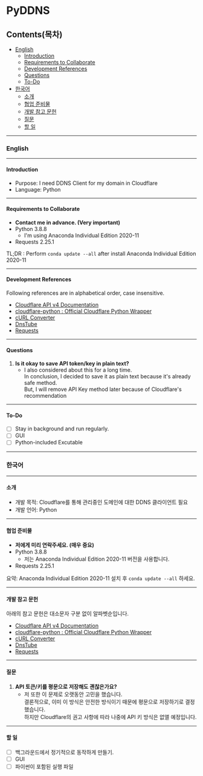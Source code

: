 # PyDDNS
## Contents(목차)
- [English](#English)
    - [Introduction](#Introduction)
    - [Requirements to Collaborate](#Requirements-to-Collaborate)
    - [Development References](#Development-References)
    - [Questions](#Questions)
    - [To-Do](#To-Do)
- [한국어](#한국어)
    - [소개](#소개)
    - [협업 준비물](#협업-준비물)
    - [개발 참고 문헌](#개발-참고-문헌)
    - [질문](#질문)
    - [할 일](#할-일)
---
### English
---
#### Introduction
- Purpose: I need DDNS Client for my domain in Cloudflare
- Language: Python
---
#### Requirements to Collaborate
- **Contact me in advance. (Very important)**
- Python 3.8.8
    - I'm using Anaconda Individual Edition 2020-11
- Requests 2.25.1

TL;DR : Perform ```conda update --all``` after install Anaconda Individual Edition 2020-11

---
#### Development References
Following references are in alphabetical order, case insensitive.
- [Cloudflare API v4 Documentation](https://api.cloudflare.com)
- [cloudflare-python : Official Cloudflare Python Wrapper](https://github.com/cloudflare/python-cloudflare)
- [cURL Converter](https://github.com/NickCarneiro/curlconverter)
- [DnsTube](https://github.com/drittich/DnsTube)
- [Requests](https://requests.readthedocs.io)
---
#### Questions
1. **Is it okay to save API token/key in plain text?**
    - I also considered about this for a long time.\
      In conclusion, I decided to save it as plain text because it's already safe method.\
      But, I will remove API Key method later because of Cloudflare's recommendation
---
#### To-Do
- [ ] Stay in background and run regularly.
- [ ] GUI
- [ ] Python-included Excutable
---
### 한국어
---
#### 소개
- 개발 목적: Cloudflare를 통해 관리중인 도메인에 대한 DDNS 클라이언트 필요
- 개발 언어: Python
---
#### 협업 준비물
- **저에게 미리 연락주세요. (매우 중요)**
- Python 3.8.8
    - 저는 Anaconda Individual Edition 2020-11 버전을 사용합니다.
- Requests 2.25.1

요약: Anaconda Individual Edition 2020-11 설치 후 ```conda update --all``` 하세요.

---
#### 개발 참고 문헌
아래의 참고 문헌은 대소문자 구분 없이 알파벳순입니다.
- [Cloudflare API v4 Documentation](https://api.cloudflare.com)
- [cloudflare-python : Official Cloudflare Python Wrapper](https://github.com/cloudflare/python-cloudflare)
- [cURL Converter](https://github.com/NickCarneiro/curlconverter)
- [DnsTube](https://github.com/drittich/DnsTube)
- [Requests](https://requests.readthedocs.io)
---
#### 질문
1. **API 토큰/키를 평문으로 저장해도 괜찮은가요?**
    - 저 또한 이 문제로 오랫동안 고민을 했습니다.\
      결론적으로, 이미 이 방식은 안전한 방식이기 때문에 평문으로 저장하기로 결정했습니다.\
      하지만 Cloudflare의 권고 사항에 따라 나중에 API 키 방식은 없앨 예정입니다.
---
#### 할 일
- [ ] 백그라운드에서 정기적으로 동작하게 만들기.
- [ ] GUI
- [ ] 파이썬이 포함된 실행 파일
